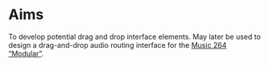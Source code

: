 # Aims

To develop potential drag and drop interface elements. May later be used to design a drag-and-drop audio routing interface for the [Music 264 “Modular”](https://github.com/mus264/music-264-modular).
